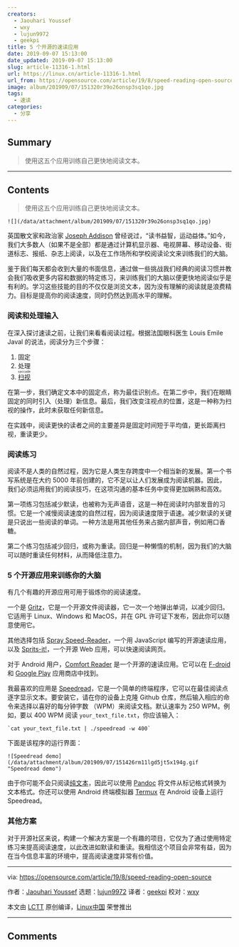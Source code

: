```yaml
---
creators:
  - Jaouhari Youssef
  - wxy
  - lujun9972
  - geekpi
title: 5 个开源的速读应用
date: 2019-09-07 15:13:00
date_updated: 2019-09-07 15:13:00
slug: article-11316-1.html
url: https://linux.cn/article-11316-1.html
url_from: https://opensource.com/article/19/8/speed-reading-open-source
image: album/201909/07/151320r39o26onsp3sq1qo.jpg
tags:
  - 速读
categories:
  - 分享
---
```


## Summary

> 使用这五个应用训练自己更快地阅读文本。

***

<!-- more -->

## Contents

> 
> 使用这五个应用训练自己更快地阅读文本。
> 
> 
> 

`![](/data/attachment/album/201909/07/151320r39o26onsp3sq1qo.jpg)`

英国散文家和政治家 [Joseph Addison](https://en.wikipedia.org/wiki/Joseph_Addison) 曾经说过，“读书益智，运动益体。”如今，我们大多数人（如果不是全部）都是通过计算机显示器、电视屏幕、移动设备、街道标志、报纸、杂志上阅读，以及在工作场所和学校阅读论文来训练我们的大脑。

鉴于我们每天都会收到大量的书面信息，通过做一些挑战我们经典的阅读习惯并教会我们吸收更多内容和数据的特定练习，来训练我们的大脑以便更快地阅读似乎是有利的。学习这些技能的目的不仅仅是浏览文本，因为没有理解的阅读就是浪费精力。目标是提高你的阅读速度，同时仍然达到高水平的理解。

### 阅读和处理输入

在深入探讨速读之前，让我们来看看阅读过程。根据法国眼科医生 Louis Emile Javal 的说法，阅读分为三个步骤：

1. 固定
2. 处理
3. <ruby> <a href="https://en.wikipedia.org/wiki/Saccade">  扫视 </a> <rt>  saccade </rt></ruby>

在第一步，我们确定文本中的固定点，称为最佳识别点。在第二步中，我们在眼睛固定的同时引入（处理）新信息。最后，我们改变注视点的位置，这是一种称为扫视的操作，此时未获取任何新信息。

在实践中，阅读更快的读者之间的主要差异是固定时间短于平均值，更长距离扫视，重读更少。

### 阅读练习

阅读不是人类的自然过程，因为它是人类生存跨度中一个相当新的发展。第一个书写系统是在大约 5000 年前创建的，它不足以让人们发展成为阅读机器。因此，我们必须运用我们的阅读技巧，在这项沟通的基本任务中变得更加娴熟和高效。

第一项练习包括减少默读，也被称为无声语音，这是一种在阅读时内部发音的习惯。它是一个减慢阅读速度的自然过程，因为阅读速度限于语速。减少默读的关键是只说出一些阅读的单词。一种方法是用其他任务来占据内部声音，例如用口香糖。

第二个练习包括减少回归，或称为重读。回归是一种懒惰的机制，因为我们的大脑可以随时重读任何材料，从而降低注意力。

### 5 个开源应用来训练你的大脑

有几个有趣的开源应用可用于锻炼你的阅读速度。

一个是 [Gritz](https://github.com/jeffkowalski/gritz)，它是一个开源文件阅读器，它一次一个地弹出单词，以减少回归。它适用于 Linux、Windows 和 MacOS，并在 GPL 许可证下发布，因此你可以随意使用它。

其他选择包括 [Spray Speed-Reader](https://github.com/chaimpeck/spray)，一个用 JavaScript 编写的开源速读应用，以及 [Sprits-it!](https://github.com/the-happy-hippo/sprits-it)，一个开源 Web 应用，可以快速阅读网页。

对于 Android 用户，[Comfort Reader](https://github.com/mschlauch/comfortreader) 是一个开源的速读应用。它可以在 [F-droid](https://f-droid.org/packages/com.mschlauch.comfortreader/) 和 [Google Play](https://play.google.com/store/apps/details?id=com.mschlauch.comfortreader) 应用商店中找到。

我最喜欢的应用是 [Speedread](https://github.com/pasky/speedread)，它是一个简单的终端程序，它可以在最佳阅读点逐字显示文本。要安装它，请在你的设备上克隆 Github 仓库，然后输入相应的命令来选择以喜好的每分钟字数 （WPM）来阅读文档。默认速率为 250 WPM。例如，要以 400 WPM 阅读 `your_text_file.txt`，你应该输入：

```shell
`cat your_text_file.txt | ./speedread -w 400`
```

下面是该程序的运行界面：

`![Speedread demo](/data/attachment/album/201909/07/151426rm11lgd5jt5x194g.gif "Speedread demo")`

由于你可能不会只阅读[纯文本](https://plaintextproject.online/)，因此可以使用 [Pandoc](https://opensource.com/article/18/9/intro-pandoc) 将文件从标记格式转换为文本格式。你还可以使用 Android 终端模拟器 [Termux](https://termux.com/) 在 Android 设备上运行 Speedread。

### 其他方案

对于开源社区来说，构建一个解决方案是一个有趣的项目，它仅为了通过使用特定练习来提高阅读速度，以此改进如默读和重读。我相信这个项目会非常有益，因为在当今信息丰富的环境中，提高阅读速度非常有价值。

---

via: <https://opensource.com/article/19/8/speed-reading-open-source>

作者：[Jaouhari Youssef](https://opensource.com/users/jaouhari) 选题：[lujun9972](https://github.com/lujun9972) 译者：[geekpi](https://github.com/geekpi) 校对：[wxy](https://github.com/wxy)

本文由 [LCTT](https://github.com/LCTT/TranslateProject) 原创编译，[Linux中国](https://linux.cn/) 荣誉推出

***

## Comments
